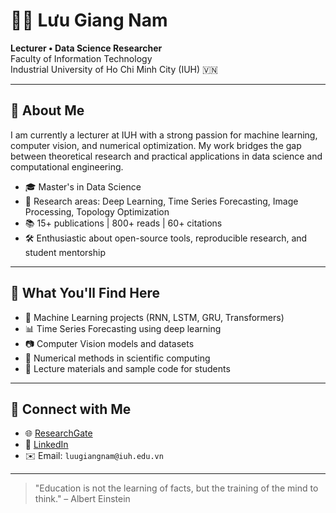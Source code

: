 # 👨‍🏫 Lưu Giang Nam

**Lecturer • Data Science Researcher**  
Faculty of Information Technology  
Industrial University of Ho Chi Minh City (IUH) 🇻🇳

---

## 🔬 About Me

I am currently a lecturer at IUH with a strong passion for machine learning, computer vision, and numerical optimization. My work bridges the gap between theoretical research and practical applications in data science and computational engineering.

- 🎓 Master's in Data Science  
- 🧠 Research areas: Deep Learning, Time Series Forecasting, Image Processing, Topology Optimization  
- 📚 15+ publications | 800+ reads | 60+ citations  
- 🛠️ Enthusiastic about open-source tools, reproducible research, and student mentorship

---

## 📁 What You'll Find Here

- 🤖 Machine Learning projects (RNN, LSTM, GRU, Transformers)  
- 📊 Time Series Forecasting using deep learning  
- 📷 Computer Vision models and datasets  
- 🧮 Numerical methods in scientific computing  
- 📝 Lecture materials and sample code for students

---

## 🔗 Connect with Me

- 🌐 [ResearchGate](https://www.researchgate.net/profile/Luu-Giang-Nam)  
- 💼 [LinkedIn](https://www.linkedin.com/in/luugiangnam)  
- ✉️ Email: `luugiangnam@iuh.edu.vn`

---

> "Education is not the learning of facts, but the training of the mind to think." – Albert Einstein
